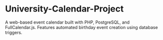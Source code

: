# University-Calendar-Project
A web-based event calendar built with PHP, PostgreSQL, and FullCalendar.js. Features automated birthday event creation using database triggers.
